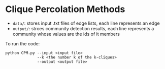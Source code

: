 # Clique Percolation Methods

- `data/`: stores input .txt files of edge lists, each line represents an edge
- `output/`: stroes community detection results, each line represents a community whose values are the ids of it members

To run the code:

```
python CPM.py --input <input file> 
              --k <the number k of the k-cliques> 
              --output <output file>
```
